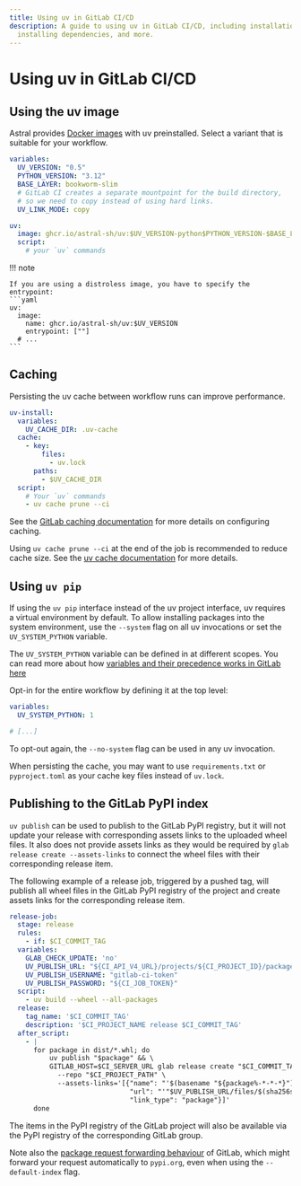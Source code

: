 ```yaml
---
title: Using uv in GitLab CI/CD
description: A guide to using uv in GitLab CI/CD, including installation, setting up Python,
  installing dependencies, and more.
---
```


# Using uv in GitLab CI/CD

## Using the uv image

Astral provides [Docker images](docker.md#available-images) with uv preinstalled.
Select a variant that is suitable for your workflow.

```yaml title="gitlab-ci.yml"
variables:
  UV_VERSION: "0.5"
  PYTHON_VERSION: "3.12"
  BASE_LAYER: bookworm-slim
  # GitLab CI creates a separate mountpoint for the build directory,
  # so we need to copy instead of using hard links.
  UV_LINK_MODE: copy

uv:
  image: ghcr.io/astral-sh/uv:$UV_VERSION-python$PYTHON_VERSION-$BASE_LAYER
  script:
    # your `uv` commands
```

!!! note

    If you are using a distroless image, you have to specify the entrypoint:
    ```yaml
    uv:
      image:
        name: ghcr.io/astral-sh/uv:$UV_VERSION
        entrypoint: [""]
      # ...
    ```

## Caching

Persisting the uv cache between workflow runs can improve performance.

```yaml
uv-install:
  variables:
    UV_CACHE_DIR: .uv-cache
  cache:
    - key:
        files:
          - uv.lock
      paths:
        - $UV_CACHE_DIR
  script:
    # Your `uv` commands
    - uv cache prune --ci
```

See the [GitLab caching documentation](https://docs.gitlab.com/ee/ci/caching/) for more details on
configuring caching.

Using `uv cache prune --ci` at the end of the job is recommended to reduce cache size. See the [uv
cache documentation](../../concepts/cache.md#caching-in-continuous-integration) for more details.

## Using `uv pip`

If using the `uv pip` interface instead of the uv project interface, uv requires a virtual
environment by default. To allow installing packages into the system environment, use the `--system`
flag on all uv invocations or set the `UV_SYSTEM_PYTHON` variable.

The `UV_SYSTEM_PYTHON` variable can be defined in at different scopes. You can read more about
how [variables and their precedence works in GitLab here](https://docs.gitlab.com/ee/ci/variables/)

Opt-in for the entire workflow by defining it at the top level:

```yaml title="gitlab-ci.yml"
variables:
  UV_SYSTEM_PYTHON: 1

# [...]
```

To opt-out again, the `--no-system` flag can be used in any uv invocation.

When persisting the cache, you may want to use `requirements.txt` or `pyproject.toml` as
your cache key files instead of `uv.lock`.

## Publishing to the GitLab PyPI index

`uv publish` can be used to publish to the GitLab PyPI registry, but it will
not update your release with corresponding assets links to the uploaded wheel
files. It also does not provide assets links as they would be required by
`glab release create --assets-links` to connect the wheel files with their
corresponding release item.

The following example of a release job, triggered by a pushed tag, will publish
all wheel files in the GitLab PyPI registry of the project and create assets
links for the corresponding release item.

```yaml title="gitlab-ci.yml"
release-job:
  stage: release
  rules:
    - if: $CI_COMMIT_TAG
  variables:
    GLAB_CHECK_UPDATE: 'no'
    UV_PUBLISH_URL: "${CI_API_V4_URL}/projects/${CI_PROJECT_ID}/packages/pypi"
    UV_PUBLISH_USERNAME: "gitlab-ci-token"
    UV_PUBLISH_PASSWORD: "${CI_JOB_TOKEN}"
  script:
    - uv build --wheel --all-packages
  release:
    tag_name: '$CI_COMMIT_TAG'
    description: '$CI_PROJECT_NAME release $CI_COMMIT_TAG'
  after_script:
    - |
      for package in dist/*.whl; do
          uv publish "$package" && \
          GITLAB_HOST=$CI_SERVER_URL glab release create "$CI_COMMIT_TAG" \
            --repo "$CI_PROJECT_PATH" \
            --assets-links='[{"name": "'$(basename "${package%-*-*-*}")'",
                              "url": "'"$UV_PUBLISH_URL/files/$(sha256sum "$package" | cut --delimiter=' ' --fields=1)/$(basename "$package")"'",
                              "link_type": "package"}]'
      done
```

The items in the PyPI registry of the GitLab project will also be available via
the PyPI registry of the corresponding GitLab group.

Note also the [package request forwarding behaviour](https://docs.gitlab.com/user/packages/pypi_repository/#package-request-forwarding-security-notice)
of GitLab, which might forward your request automatically to `pypi.org`, even
when using the `--default-index` flag.

